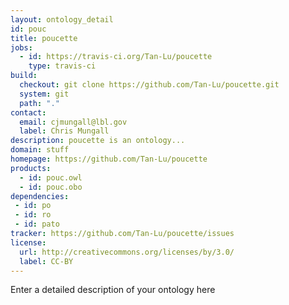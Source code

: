 ```yaml
---
layout: ontology_detail
id: pouc
title: poucette
jobs:
  - id: https://travis-ci.org/Tan-Lu/poucette
    type: travis-ci
build:
  checkout: git clone https://github.com/Tan-Lu/poucette.git
  system: git
  path: "."
contact:
  email: cjmungall@lbl.gov
  label: Chris Mungall
description: poucette is an ontology...
domain: stuff
homepage: https://github.com/Tan-Lu/poucette
products:
  - id: pouc.owl
  - id: pouc.obo
dependencies:
 - id: po
 - id: ro
 - id: pato
tracker: https://github.com/Tan-Lu/poucette/issues
license:
  url: http://creativecommons.org/licenses/by/3.0/
  label: CC-BY
---
```


Enter a detailed description of your ontology here
